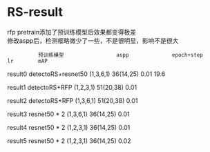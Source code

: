 # RS-result
rfp pretrain添加了预训练模型后效果都变得极差  
修改aspp后，检测框略微少了一些，不是很明显，影响不是很大

              预训练模型                 aspp              epoch+step          lr        mAP      

result0   detectoRS+resnet50          (1,3,6,1)           36(14,25)         0.01      19.6  

result1     detectoRS+RFP             (1,2,3,1)           51(20,38)         0.01    

result2     detectoRS+RFP             (1,3,6,1)           51(20,38)         0.01       
  
result3      resnet50 * 2             (1,3,6,1)           36(14,25)         0.01     

result4      resnet50 * 2             (1,2,3,1)           36(14,25)         0.01    

result5      resnet50 * 2             (1,2,3,1)           36(14,25)         0.02    

